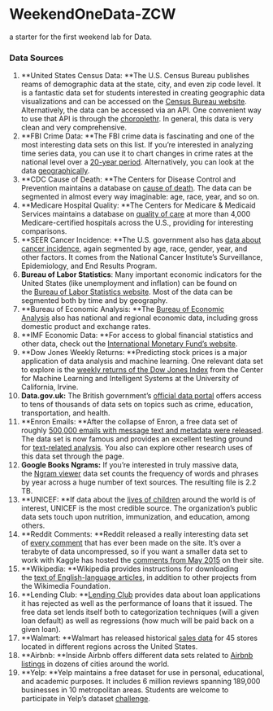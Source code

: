 # WeekendOneData-ZCW
a starter for the first weekend lab for Data.


### Data Sources


1. **United States Census Data: **The U.S. Census Bureau publishes reams of demographic data at the state, city, and even zip code level. It is a fantastic data set for students interested in creating geographic data visualizations and can be accessed on the [Census Bureau website](https://www.census.gov/data.html). Alternatively, the data can be accessed via an API. One convenient way to use that API is through the [choroplethr](https://cran.r-project.org/web/packages/choroplethr/). In general, this data is very clean and very comprehensive.
2. **FBI Crime Data: **The FBI crime data is fascinating and one of the most interesting data sets on this list. If you’re interested in analyzing time series data, you can use it to chart changes in crime rates at the national level over a [20-year period](https://ucr.fbi.gov/crime-in-the-u.s/2016/crime-in-the-u.s.-2016/topic-pages/tables/table-1). Alternatively, you can look at the data [geographically](https://ucr.fbi.gov/crime-in-the-u.s/2016/crime-in-the-u.s.-2016/topic-pages/tables/table-2).
3. **CDC Cause of Death: **The Centers for Disease Control and Prevention maintains a database on [cause of death](https://www.cdc.gov/datastatistics/index.html). The data can be segmented in almost every way imaginable: age, race, year, and so on.
4. **Medicare Hospital Quality: **The Centers for Medicare & Medicaid Services maintains a database on [quality of care](https://data.medicare.gov/data/hospital-compare#) at more than 4,000 Medicare-certified hospitals across the U.S., providing for interesting comparisons.
5. **SEER Cancer Incidence: **The U.S. government also has [data about cancer incidence](http://seer.cancer.gov/faststats/selections.php?series=cancer), again segmented by age, race, gender, year, and other factors. It comes from the National Cancer Institute’s Surveillance, Epidemiology, and End Results Program.
6. **Bureau of Labor Statistics**: Many important economic indicators for the United States (like unemployment and inflation) can be found on the [Bureau of Labor Statistics website](http://www.bls.gov/data/). Most of the data can be segmented both by time and by geography.
7. **Bureau of Economic Analysis: **The [Bureau of Economic Analysis](http://www.bea.gov/national/index.htm) also has national and regional economic data, including gross domestic product and exchange rates.
8. **IMF Economic Data: **For access to global financial statistics and other data, check out the [International Monetary Fund’s website](http://data.imf.org/?sk=388DFA60-1D26-4ADE-B505-A05A558D9A42&sId=1479329328660).
9. **Dow Jones Weekly Returns: **Predicting stock prices is a major application of data analysis and machine learning. One relevant data set to explore is the [weekly returns of the Dow Jones Index](http://archive.ics.uci.edu/ml/datasets/Dow+Jones+Index) from the Center for Machine Learning and Intelligent Systems at the University of California, Irvine.
10. **Data.gov.uk:** The British government’s [official data portal](https://data.gov.uk/) offers access to tens of thousands of data sets on topics such as crime, education, transportation, and health.
11. **Enron Emails: **After the collapse of Enron, a free data set of roughly [500,000 emails with message text and metadata were released](http://www.cs.cmu.edu/~enron/). The data set is now famous and provides an excellent testing ground for [text-related analysis](https://www.springboard.com/blog/text-mining-in-r/). You also can explore other research uses of this data set through the page.
12. **Google Books Ngrams:** If you’re interested in truly massive data, the [Ngram viewer](http://aws.amazon.com/datasets/8172056142375670) data set counts the frequency of words and phrases by year across a huge number of text sources. The resulting file is 2.2 TB.
13. **UNICEF: **If data about the [lives of children](https://data.unicef.org/) around the world is of interest, UNICEF is the most credible source. The organization’s public data sets touch upon nutrition, immunization, and education, among others.
14. **Reddit Comments: **Reddit released a really interesting data set of [every comment](https://www.reddit.com/r/datasets/comments/65o7py/updated_reddit_comment_dataset_as_torrents/) that has ever been made on the site. It’s over a terabyte of data uncompressed, so if you want a smaller data set to work with Kaggle has hosted the [comments from May 2015](https://www.kaggle.com/reddit/reddit-comments-may-2015) on their site.
15. **Wikipedia: **Wikipedia provides instructions for downloading the [text of English-language articles](https://en.wikipedia.org/wiki/Wikipedia:Database_download#English-language_Wikipedia), in addition to other projects from the Wikimedia Foundation.
16. **Lending Club: **[Lending Club](https://www.lendingclub.com/info/download-data.action) provides data about loan applications it has rejected as well as the performance of loans that it issued. The free data set lends itself both to categorization techniques (will a given loan default) as well as regressions (how much will be paid back on a given loan).
17. **Walmart: **Walmart has released historical [sales data](https://www.kaggle.com/c/walmart-recruiting-store-sales-forecasting/data) for 45 stores located in different regions across the United States.
18. **Airbnb: **Inside Airbnb offers different data sets related to [Airbnb listings](http://insideairbnb.com/get-the-data.html) in dozens of cities around the world.
19. **Yelp: **Yelp maintains a free dataset for use in personal, educational, and academic purposes. It includes 6 million reviews spanning 189,000 businesses in 10 metropolitan areas. Students are welcome to participate in Yelp’s dataset [challenge](https://www.yelp.com/dataset/challenge).
